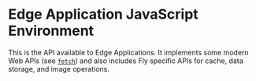 # Edge Application JavaScript Environment

This is the API available to Edge Applications. It implements some modern Web APIs (see [`fetch`](./miscellaneous/functions.html#fetch)) and also includes Fly specific APIs for cache, data storage, and image operations.

